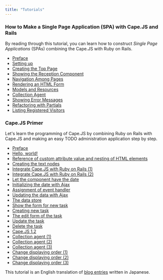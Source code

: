 ```yaml
---
title: "Tutorials"
---
```


<a class="anchor" id="greeter"></a>
### How to Make a Single Page Application (SPA) with Cape.JS and Rails

By reading through this tutorial,
you can learn how to construct _Single Page Applications_ (SPAs)
combining the Cape.JS with Ruby on Rails.

* [Preface](./greeter)
* [Setting up](./greeter/01_setting_up)
* [Creating the Top Page](./greeter/02_creating_top_page)
* [Showing the Reception Component](./greeter/03_showing_reception_component)
* [Navigation Among Pages](./greeter/04_navigation_among_pages)
* [Rendering an HTML Form](./greeter/05_form_for)
* [Models and Resources](./greeter/06_models_and_resources)
* [Collection Agent](./greeter/07_collection_agent)
* [Showing Error Messages](./greeter/08_error_messages)
* [Refactoring with Partials](./greeter/09_partial)
* [Listing Registered Visitors](./greeter/10_listing_visitors)

<a class="anchor" id="capejs-primer"></a>
### Cape.JS Primer

Let's learn the programming of Cape.JS by combining Ruby on Rails with Cape.JS and making an easy TODO administration application step by step.

* [Preface](./capejs_primer)
* [Hello, world!](./capejs_primer/01_hello_world)
* [Reference of custom attribute value and nesting of HTML elements](./capejs_primer/02_custom_attributes_and_nested_elements)
* [Creating the text nodes](./capejs_primer/03_creating_text_nodes)
* [Integrate Cape.JS with Ruby on Rails (1)](./capejs_primer/04_rails_integration1)
* [Integrate Cape.JS with Ruby on Rails (2)](./capejs_primer/05_rails_integration2)
* [Let the component have the date](./capejs_primer/06_let_the_component_have_the_date)
* [Initializing the date with Ajax](./capejs_primer/07_initializing_the_date_with_ajax)
* [Assignment of event handler](./capejs_primer/08_assignment_of_event_handler)
* [Updating the data with Ajax](./capejs_primer/09_updating_the_data_with_ajax)
* [The data store](./capejs_primer/10_the_data_store)
* [Show the form for new task](./capejs_primer/11_form_for_new_task)
* [Creating new task](./capejs_primer/12_creating_new_task)
* [The edit form of the task](./capejs_primer/13_editing_task)
* [Update the task](./capejs_primer/14_updating_task)
* [Delete the task](./capejs_primer/15_deleting_task)
* [Cape.JS 1.2](./capejs_primer/16_capejs_1_2)
* [Collection agent (1)](./capejs_primer/17_collection_agent1)
* [Collection agent (2)](./capejs_primer/18_collection_agent2)
* [Collection agent (3)](./capejs_primer/19_collection_agent3)
* [Change displaying order (1)](./capejs_primer/20_reordering1)
* [Change displaying order (2)](./capejs_primer/21_reordering2)
* [Change displaying order (3)](./capejs_primer/22_reordering3)

<div class="note">
This tutorial is an English translation of <a href="http://www.oiax.jp/rails/capejs_primer.html">blog entries</a> written in Japanese.
</div>
